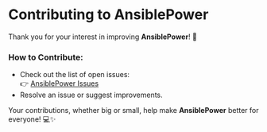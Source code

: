 # Contributing to AnsiblePower

Thank you for your interest in improving **AnsiblePower**! 🎉  

### How to Contribute:
- Check out the list of open issues:  
  👉 [AnsiblePower Issues](https://github.com/pooyanazad/AnsiblePower/issues)  
- Resolve an issue or suggest improvements.

Your contributions, whether big or small, help make **AnsiblePower** better for everyone! 💻✨  
